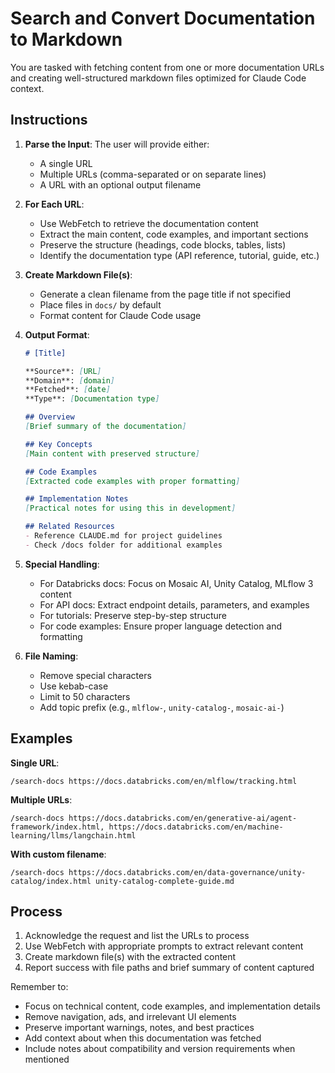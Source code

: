 # Search and Convert Documentation to Markdown

You are tasked with fetching content from one or more documentation URLs and creating well-structured markdown files optimized for Claude Code context.

## Instructions

1. **Parse the Input**: The user will provide either:
   - A single URL
   - Multiple URLs (comma-separated or on separate lines)
   - A URL with an optional output filename

2. **For Each URL**:
   - Use WebFetch to retrieve the documentation content
   - Extract the main content, code examples, and important sections
   - Preserve the structure (headings, code blocks, tables, lists)
   - Identify the documentation type (API reference, tutorial, guide, etc.)

3. **Create Markdown File(s)**:
   - Generate a clean filename from the page title if not specified
   - Place files in `docs/` by default
   - Format content for Claude Code usage

4. **Output Format**:
   ```markdown
   # [Title]

   **Source**: [URL]
   **Domain**: [domain]
   **Fetched**: [date]
   **Type**: [Documentation type]

   ## Overview
   [Brief summary of the documentation]

   ## Key Concepts
   [Main content with preserved structure]

   ## Code Examples
   [Extracted code examples with proper formatting]

   ## Implementation Notes
   [Practical notes for using this in development]

   ## Related Resources
   - Reference CLAUDE.md for project guidelines
   - Check /docs folder for additional examples
   ```

5. **Special Handling**:
   - For Databricks docs: Focus on Mosaic AI, Unity Catalog, MLflow 3 content
   - For API docs: Extract endpoint details, parameters, and examples
   - For tutorials: Preserve step-by-step structure
   - For code examples: Ensure proper language detection and formatting

6. **File Naming**:
   - Remove special characters
   - Use kebab-case
   - Limit to 50 characters
   - Add topic prefix (e.g., `mlflow-`, `unity-catalog-`, `mosaic-ai-`)

## Examples

**Single URL**:
```
/search-docs https://docs.databricks.com/en/mlflow/tracking.html
```

**Multiple URLs**:
```
/search-docs https://docs.databricks.com/en/generative-ai/agent-framework/index.html, https://docs.databricks.com/en/machine-learning/llms/langchain.html
```

**With custom filename**:
```
/search-docs https://docs.databricks.com/en/data-governance/unity-catalog/index.html unity-catalog-complete-guide.md
```

## Process

1. Acknowledge the request and list the URLs to process
2. Use WebFetch with appropriate prompts to extract relevant content
3. Create markdown file(s) with the extracted content
4. Report success with file paths and brief summary of content captured

Remember to:
- Focus on technical content, code examples, and implementation details
- Remove navigation, ads, and irrelevant UI elements
- Preserve important warnings, notes, and best practices
- Add context about when this documentation was fetched
- Include notes about compatibility and version requirements when mentioned